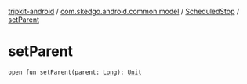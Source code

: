 [tripkit-android](../../index.md) / [com.skedgo.android.common.model](../index.md) / [ScheduledStop](index.md) / [setParent](./set-parent.md)

# setParent

`open fun setParent(parent: `[`Long`](https://kotlinlang.org/api/latest/jvm/stdlib/kotlin/-long/index.html)`): `[`Unit`](https://kotlinlang.org/api/latest/jvm/stdlib/kotlin/-unit/index.html)